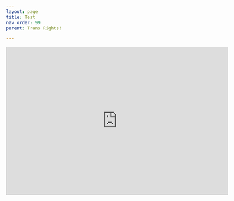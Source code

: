 ```yaml
---
layout: page
title: Test
nav_order: 99
parent: Trans Rights!

---
```

<script> jtd.setTheme('green'); </script> 

<iframe width="600" height="400" style="border:1px solid #ccc" frameborder="0" scrolling="no" src="https://sheet.zoho.eu/sheet/published/5yo4gbf37a3c7a8e747f78f8bc3f4374a23a4?mode=html"></iframe>
